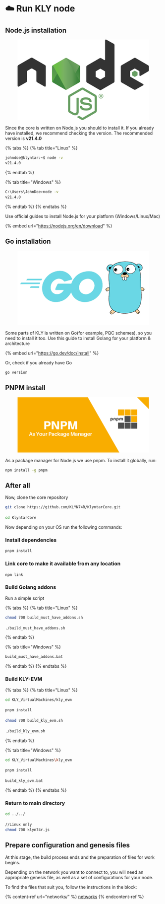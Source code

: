 # ☁️ Run KLY node

## Node.js installation

<figure><img src="../.gitbook/assets/image (6).png" alt=""><figcaption></figcaption></figure>

Since the core is written on Node.js you should to install it. If you already have installed, we recommend checking the version. The recommended version is **v21.4.0**

{% tabs %}
{% tab title="Linux" %}
```bash
johndoe@klyntar:~$ node -v
v21.4.0
```
{% endtab %}

{% tab title="Windows" %}
```sh
C:\Users\JohnDoe>node -v
v21.4.0
```
{% endtab %}
{% endtabs %}

Use official guides to install Node.js for your platform (Windows/Linux/Mac)

{% embed url="https://nodejs.org/en/download" %}

## Go installation

<figure><img src="../.gitbook/assets/image (1) (1) (1).png" alt=""><figcaption></figcaption></figure>

Some parts of KLY is written on Go(for example, PQC schemes), so you need to install it too. Use this guide to install Golang for your platform & architecture

{% embed url="https://go.dev/doc/install" %}

Or, check if you already have Go

```sh
go version
```

## PNPM install

<figure><img src="../.gitbook/assets/image (2) (1).png" alt=""><figcaption></figcaption></figure>

As a package manager for Node.js we use pnpm. To install it globally, run:

```sh
npm install -g pnpm
```

## After all

Now, clone the core repository

```sh
git clone https://github.com/KLYN74R/KlyntarCore.git

cd KlyntarCore
```

Now depending on your OS run the following commands:

### Install dependencies

```sh
pnpm install
```

### Link core to make it available from any location

```sh
npm link
```

### Build Golang addons

Run a simple script

{% tabs %}
{% tab title="Linux" %}
```bash
chmod 700 build_must_have_addons.sh

./build_must_have_addons.sh
```
{% endtab %}

{% tab title="Windows" %}
```sh
build_must_have_addons.bat
```
{% endtab %}
{% endtabs %}

### Build KLY-EVM

{% tabs %}
{% tab title="Linux" %}
```sh
cd KLY_VirtualMachines/kly_evm

pnpm install

chmod 700 build_kly_evm.sh

./build_kly_evm.sh
```
{% endtab %}

{% tab title="Windows" %}
```sh
cd KLY_VirtualMachines\kly_evm

pnpm install

build_kly_evm.bat
```
{% endtab %}
{% endtabs %}

### Return to main directory

```sh
cd ../../

//Linux only
chmod 700 klyn74r.js
```

## Prepare configuration and genesis files

At this stage, the build process ends and the preparation of files for work begins.

Depending on the network you want to connect to, you will need an appropriate genesis file, as well as a set of configurations for your node.

To find the files that suit you, follow the instructions in the block:

{% content-ref url="networks/" %}
[networks](networks/)
{% endcontent-ref %}
